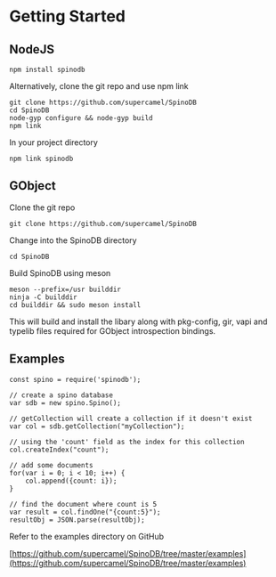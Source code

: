# Getting Started

## NodeJS

    npm install spinodb

Alternatively, clone the git repo and use npm link

```
git clone https://github.com/supercamel/SpinoDB
cd SpinoDB
node-gyp configure && node-gyp build
npm link
```

In your project directory

    npm link spinodb


## GObject

Clone the git repo

    git clone https://github.com/supercamel/SpinoDB

Change into the SpinoDB directory
    
    cd SpinoDB

Build SpinoDB using meson

```
meson --prefix=/usr builddir
ninja -C builddir
cd builddir && sudo meson install
```

This will build and install the libary along with pkg-config, gir, vapi and typelib files required for GObject introspection bindings. 

## Examples

```
const spino = require('spinodb');

// create a spino database
var sdb = new spino.Spino();

// getCollection will create a collection if it doesn't exist
var col = sdb.getCollection("myCollection");

// using the 'count' field as the index for this collection
col.createIndex("count");

// add some documents
for(var i = 0; i < 10; i++) {
    col.append({count: i});
}

// find the document where count is 5
var result = col.findOne("{count:5}");
resultObj = JSON.parse(resultObj);
```


Refer to the examples directory on GitHub

[https://github.com/supercamel/SpinoDB/tree/master/examples](https://github.com/supercamel/SpinoDB/tree/master/examples)

